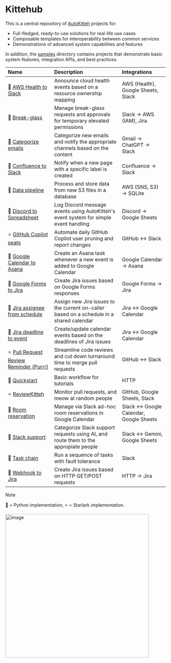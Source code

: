# Kittehub

This is a central repository of [AutoKitteh](https://github.com/autokitteh/autokitteh)
projects for:

- Full-fledged, ready-to-use solutions for real-life use cases
- Composable templates for interoperability between common services
- Demonstrations of advanced system capabilities and features

In addition, the [samples](./samples/) directory contains projects that
demonstrate basic system features, integration APIs, and best practices.

| Name                                                                             | Description                                                                              | Integrations                                |
| :------------------------------------------------------------------------------- | :--------------------------------------------------------------------------------------- | :------------------------------------------ |
| 🐍 [AWS Health to Slack](./aws_health_to_slack/)                                 | Announce cloud health events based on a resource ownership mapping                       | AWS (Health), Google Sheets, Slack          |
| 🐍 [Break-glass](./break_glass/)                                                 | Manage break-glass requests and approvals for temporary elevated permissions             | Slack &rarr; AWS (IAM), Jira                |
| 🐍 [Categorize emails](./categorize_emails/)                                     | Categorize new emails and notify the appropriate channels based on the content           | Gmail &rarr; ChatGPT &rarr; Slack           |
| 🐍 [Confluence to Slack](./confluence_to_slack/)                                 | Notify when a new page with a specific label is created                                  | Confluence &rarr; Slack                     |
| 🐍 [Data pipeline](./data_pipeline/)                                             | Process and store data from new S3 files in a database                                   | AWS (SNS, S3) &rarr; SQLite                 |
| 🐍 [Discord to Spreadsheet](./discord_to_spreadsheet/)                           | Log Discord message events using AutoKitteh's event system for simple event handling     | Discord &rarr; Google Sheets                |
| ⭐ [GitHub Copilot seats](./github_copilot/)                                     | Automate daily GitHub Copilot user pruning and report changes                            | GitHub &harr; Slack                         |
| 🐍 [Google Calendar to Asana](./google_cal_to_asana/)                            | Create an Asana task whenever a new event is added to Google Calendar                    | Google Calendar &rarr; Asana                |
| 🐍 [Google Forms to Jira](./google_forms_to_jira/)                               | Create Jira issues based on Google Forms responses                                       | Google Forms &rarr; Jira                    |
| 🐍 [Jira assignee from schedule](./jira_google_calendar/assignee_from_schedule/) | Assign new Jira issues to the current on-caller based on a schedule in a shared calendar | Jira &harr; Google Calendar                 |
| 🐍 [Jira deadline to event](./jira_google_calendar/deadline_to_event/)           | Create/update calendar events based on the deadlines of Jira issues                      | Jira &harr; Google Calendar                 |
| ⭐ [Pull Request Review Reminder (Purrr)](./purrr/)                              | Streamline code reviews and cut down turnaround time to merge pull requests              | GitHub &harr; Slack                         |
| 🐍 [Quickstart](./quickstart/)                                                   | Basic workflow for tutorials                                                             | HTTP                                        |
| ⭐ [ReviewKitteh](./reviewkitteh/)                                               | Monitor pull requests, and meow at random people                                         | GitHub, Google Sheets, Slack                |
| 🐍 [Room reservation](./room_reservation/)                                       | Manage via Slack ad-hoc room reservations in Google Calendar                             | Slack &harr; Google Calendar, Google Sheets |
| 🐍 [Slack support](./slack_support/)                                             | Categorize Slack support requests using AI, and route them to the appropiate people      | Slack &harr; Gemini, Google Sheets          |
| 🐍 [Task chain](./task_chain/)                                                   | Run a sequence of tasks with fault tolerance                                             | Slack                                       |
| 🐍 [Webhook to Jira](./webhook_to_jira/)                                         | Create Jira issues based on HTTP GET/POST requests                                       | HTTP &rarr; Jira                            |

> [!NOTE]
> 🐍 = Python implementation, ⭐ = Starlark implementation.


<img width="451" alt="image" src="https://github.com/user-attachments/assets/f556279f-40a4-4df2-93ef-e1838fcb9861">
